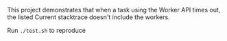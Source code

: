 This project demonstrates that when a task using the Worker API times out, the listed Current stacktrace doesn't include the workers.

Run `./test.sh` to reproduce
